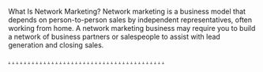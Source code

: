What Is Network Marketing? Network marketing is a business model that depends on person-to-person sales by independent representatives, often working from home. A network marketing business may require you to build a network of business partners or salespeople to assist with lead generation and closing sales.

<a href="https://maladewi.weebly.com/">.</a>
<a href="https://hasbiramadhan.weebly.com/">.</a>
<a href="https://bryanketas.weebly.com/">.</a>
<a href="https://tonyjacokie.weebly.com/">.</a>
<a href="https://jamesyloder.weebly.com/">.</a>
<a href="https://konicajine.weebly.com/">.</a>
<a href="https://hibaunakira.weebly.com/">.</a>
<a href="https://kinajaefiura.weebly.com/">.</a>
<a href="https://loipehuyad.weebly.com/">.</a>
<a href="https://ewasuyoper.weebly.com/">.</a>
<a href="https://muaranaojunia.weebly.com/">.</a>
<a href="https://hugosiounayu.weebly.com/">.</a>
<a href="https://heryaenmusie.weebly.com/">.</a>
<a href="https://songjueysan.weebly.com/">.</a>
<a href="https://bioneamura.weebly.com/">.</a>
<a href="https://niyueyea.weebly.com/">.</a>
<a href="https://lioueyanena.weebly.com/">.</a>
<a href="https://saritamianu.weebly.com/">.</a>
<a href="https://megahiuajar.weebly.com/">.</a>
<a href="https://erainuuyhate.weebly.com/">.</a>
<a href="https://jamesindakiloa.weebly.com/">.</a>
<a href="https://thomaswinter.weebly.com/">.</a>
<a href="https://torryjayand.weebly.com/">.</a>
<a href="https://kiondoarasia.weebly.com/">.</a>
<a href="https://munarawanhijake.weebly.com/">.</a>
<a href="https://ruanejikame.weebly.com/">.</a>
<a href="https://binarahijaber.weebly.com/">.</a>
<a href="https://gianebrajikenr.weebly.com/">.</a>
<a href="https://vianeryanemke.weebly.com/">.</a>
<a href="https://vurbenarbner.weebly.com/">.</a>
<a href="https://niahanumurahad.weebly.com/">.</a>
<a href="https://majiandiana.weebly.com/">.</a>
<a href="https://kiaramunto.weebly.com/">.</a>
<a href="https://weriandhert.weebly.com/">.</a>
<a href="https://bunayaberna.weebly.com/">.</a>
<a href="https://kimmyandrew.weebly.com/">.</a>
<a href="https://edersonflying.weebly.com/">.</a>
<a href="https://bionaderson.weebly.com/">.</a>
<a href="https://kiranabunna.weebly.com/">.</a>
<a href="https://vianoures.weebly.com/">.</a>
